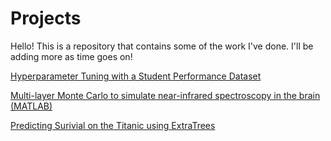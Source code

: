# Projects

Hello! This is a repository that contains some of the work I've done. I'll be adding more as time goes on! 


[Hyperparameter Tuning with a Student Performance Dataset](https://www.kaggle.com/code/christiandeangelis1/hyperparameter-tuning-with-student-performance/notebook)

[Multi-layer Monte Carlo to simulate near-infrared spectroscopy in the brain (MATLAB)](MultiLayerMonteCarlo.m)

[Predicting Surivial on the Titanic using ExtraTrees](https://www.kaggle.com/code/christiandeangelis1/titanic-using-extratrees-my-first-notebook)



